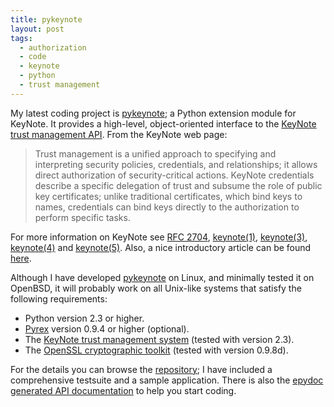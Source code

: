 ```yaml
---
title: pykeynote
layout: post
tags:
  - authorization
  - code
  - keynote
  - python
  - trust management
---
```

My latest coding project is [pykeynote](https://github.com/argp/pykeynote);
a Python extension module for KeyNote. It provides a high-level, object-oriented
interface to the [KeyNote trust management
API](http://www1.cs.columbia.edu/~angelos/keynote.html). From the KeyNote web page:

> Trust management is a unified approach to specifying and interpreting security
> policies, credentials, and relationships; it allows direct authorization of
> security-critical actions. KeyNote credentials describe a specific delegation
> of trust and subsume the role of public key certificates; unlike traditional
> certificates, which bind keys to names, credentials can bind keys directly to
> the authorization to perform specific tasks.

For more information on KeyNote see
[RFC 2704](https://tools.ietf.org/html/rfc2704),
[keynote(1)](http://www.openbsd.org/cgi-bin/man.cgi?query=keynote&sektion=1&arch=i386&apropos=0&manpath=OpenBSD+Current),
[keynote(3)](http://www.openbsd.org/cgi-bin/man.cgi?query=keynote&sektion=3&arch=i386&apropos=0&manpath=OpenBSD+Current),
[keynote(4)](http://www.openbsd.org/cgi-bin/man.cgi?query=keynote&sektion=4&arch=i386&apropos=0&manpath=OpenBSD+Current)
and
[keynote(5)](http://www.openbsd.org/cgi-bin/man.cgi?query=keynote&sektion=5&arch=i386&apropos=0&manpath=OpenBSD+Current).
Also, a nice introductory article can be found
[here](http://www.crypto.com/trustmgt/kn.html).

Although I have developed [pykeynote](https://github.com/argp/pykeynote)
on Linux, and minimally tested it on OpenBSD, it will probably work on all
Unix-like systems that satisfy the following requirements:

* Python version 2.3 or higher. 
* [Pyrex](http://www.cosc.canterbury.ac.nz/greg.ewing/python/Pyrex/)
  version 0.9.4 or higher (optional). 
* The [KeyNote trust management system](http://www1.cs.columbia.edu/~angelos/keynote.html)
  (tested with version 2.3). 
* The [OpenSSL cryptographic toolkit](http://www.openssl.org/)
  (tested with version 0.9.8d).

For the details you can browse the
[repository](https://github.com/argp/pykeynote);
I have included a comprehensive testsuite and a sample application. There is also
the [epydoc generated API
documentation](http://ntrg.cs.tcd.ie/~argp/software/pykeynote-1.0-doc/) to help
you start coding.
